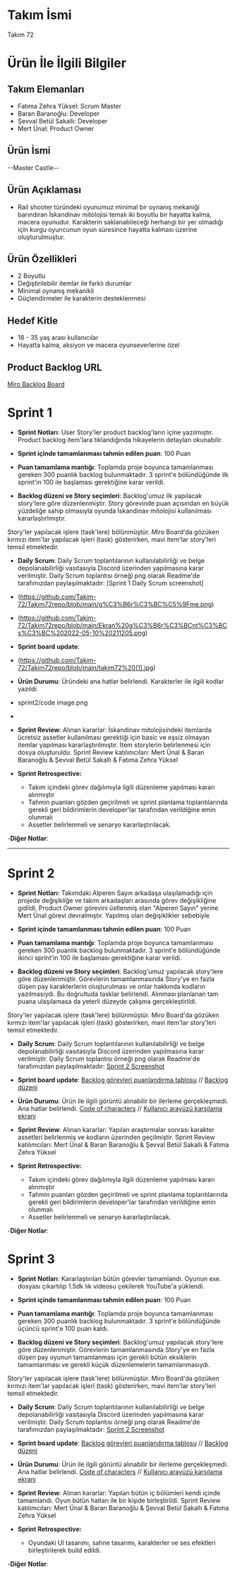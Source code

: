 # **Takım İsmi**
Takım 72

# Ürün İle İlgili Bilgiler


## Takım Elemanları

- Fatıma Zehra Yüksel: Scrum Master
- Baran Baranoğlu: Developer
- Şevval Betül Sakallı: Developer
- Mert Ünal: Product Owner

## Ürün İsmi

--Master Castle--

## Ürün Açıklaması

- Rail shooter türündeki oyunumuz minimal bir oynanış mekaniği barındıran İskandinav mitolojisi temalı iki boyutlu bir hayatta kalma, macera oyunudur. Karakterin saklanabileceği herhangi bir yer olmadığı için kurgu oyuncunun oyun süresince hayatta kalması üzerine oluşturulmuştur. 

## Ürün Özellikleri

- 2 Boyutlu
- Değiştirilebilir itemlar ile farklı durumlar 
- Minimal oynanış mekanikli
- Güçlendirmeler ile karakterin desteklenmesi

## Hedef Kitle

- 18 - 35 yaş arası kullanıcılar 
- Hayatta kalma, aksiyon ve macera oyunseverlerine özel

## Product Backlog URL

[Miro Backlog Board](https://miro.com/app/board/uXjVOIrA43k=/?share_link_id=374646138122)

# Sprint 1

- **Sprint Notları**: User Story'ler product backlog'ların içine yazılmıştır. Product backlog item'lara tıklandığında hikayelerin detayları okunabilir.

- **Sprint içinde tamamlanması tahmin edilen puan**: 100 Puan

- **Puan tamamlama mantığı**: Toplamda proje boyunca tamamlanması gereken 300 puanlık backlog bulunmaktadır. 3 sprint'e bölündüğünde ilk sprint'in 100 ile başlaması gerektiğine karar verildi.

- **Backlog düzeni ve Story seçimleri**: Backlog'umuz ilk yapılacak story'lere göre düzenlenmiştir. Story görevinde puan açısından en büyük yüzdeliğe sahip olmasıyla oyunda İskandinav mitolojisi kullanılması kararlaştırlmıştır.

Story'ler yapılacak işlere (task'lere) bölünmüştür. Miro Board'da gözüken kırmızı item'lar yapılacak işleri (task) gösterirken, mavi item'lar story'leri temsil etmektedir.

- **Daily Scrum**: Daily Scrum toplantılarının kullanılabilirliği ve belge depolanabilirliği vasıtasıyla Discord üzerinden yapılmasına karar verilmiştir. Daily Scrum toplantısı örneği png olarak Readme'de tarafımızdan paylaşılmaktadır: [Sprint 1 Daily Scrum screenshot]
- (https://github.com/Takim-72/Takim72repo/blob/main/g%C3%B6r%C3%BC%C5%9Fme.png)
- (https://github.com/Takim-72/Takim72repo/blob/main/Ekran%20g%C3%B6r%C3%BCnt%C3%BCs%C3%BC%202022-05-10%20211205.png)

- **Sprint board update**: 
- (https://github.com/Takim-72/Takim72repo/blob/main/takim72%20(1).jpg)


- **Ürün Durumu**: Üründeki ana hatlar belirlendi. Karakterler ile ilgili kodlar yazıldı.
- sprint2/code image.png
- 

- **Sprint Review**: 
Alınan kararlar: İskandinav mitolojisindeki itemlarda ücretsiz assetler kullanılması gerektiği için basic ve eşsiz olmayan itemlar yapılması kararlaştırılmıştır. İtem storylerin belirlenmesi için dosya oluşturuldu. 
Sprint Review katılımcıları: Mert Ünal & Baran Baranoğlu & Şevval Betül Sakallı & Fatıma Zehra Yüksel

- **Sprint Retrospective:**
  - Takım içindeki görev dağılımıyla ilgili düzenleme yapılması kararı alınmıştır
  - Tahmin puanları gözden geçirilmeli ve sprint planlama toplantılarında gerekli geri bildirimlerin developer'lar tarafından verildiğine emin olunmalı
  - Assetler belirlenmeli ve senaryo kararlaştırılacak.

-**Diğer Notlar**:

---
# Sprint 2

- **Sprint Notları**: Takımdaki Alperen Sayın arkadaşa ulaşılamadığı için projede değişikliğe ve takım arkadaşları arasında görev değişikliğine gidildi. Product Owner görevini üstlenmiş olan "Alperen Sayın" yerine Mert Ünal görevi devralmıştır. Yapılmış olan değişiklikler sebebiyle

- **Sprint içinde tamamlanması tahmin edilen puan**: 100 Puan

- **Puan tamamlama mantığı**: Toplamda proje boyunca tamamlanması gereken 300 puanlık backlog bulunmaktadır. 3 sprint'e bölündüğünde ikinci sprint'in 100 ile başlaması gerektiğine karar verildi.

- **Backlog düzeni ve Story seçimleri**: Backlog'umuz yapılacak story'lere göre düzenlenmiştir. Görevlerin tamamlanmasında Story'ye en fazla düşen pay karakterlerin oluşturulması ve onlar hakkında kodların yazılmasıydı. Bu doğrultuda tasklar belirlendi. Alınması planlanan tam puana ulaşılamasa da yeterli düzeyde çalışma gerçekleştirildi. 

Story'ler yapılacak işlere (task'lere) bölünmüştür. Miro Board'da gözüken kırmızı item'lar yapılacak işleri (task) gösterirken, mavi item'lar story'leri temsil etmektedir.

- **Daily Scrum**: Daily Scrum toplantılarının kullanılabilirliği ve belge depolanabilirliği vasıtasıyla Discord üzerinden yapılmasına karar verilmiştir. Daily Scrum toplantısı örneği png olarak Readme'de tarafımızdan paylaşılmaktadır: [Sprint 2 Screenshot](https://github.com/mert-unal/Team-72/blob/0263253898acec5a7af2223893e5c75dfc3b9f38/sprint2/DailyScrumMeetinng72.docx)


- **Sprint board update**: 
[Backlog görevleri puanlandırma tablosu](https://github.com/mert-unal/Team-72/blob/0263253898acec5a7af2223893e5c75dfc3b9f38/sprint2/sprint2.png)
// [Backlog düzeni](https://github.com/mert-unal/Team-72/blob/0f854c49341ca970330646627357f6176500551d/sprint2/backlog%20sprint2.png)

- **Ürün Durumu**: Ürün ile ilgili görüntü alınabilir bir ilerleme gerçekleşmedi. Ana hatlar belirlendi.
[Code of characters](https://github.com/mert-unal/Team-72/blob/0263253898acec5a7af2223893e5c75dfc3b9f38/sprint2/code%20image.png)
// [Kullanıcı arayüzü karşılama ekranı](https://github.com/mert-unal/Team-72/blob/0263253898acec5a7af2223893e5c75dfc3b9f38/sprint2/ekran%20g%C3%B6r%C3%BCnt%C3%BCs%C3%BC.png)


- **Sprint Review**: 
Alınan kararlar: Yapılan araştırmalar sonrası karakter assetleri belirlenmiş ve kodların üzerinden geçilmiştir.
Sprint Review katılımcıları: Mert Ünal & Baran Baranoğlu & Şevval Betül Sakallı & Fatıma Zehra Yüksel

- **Sprint Retrospective:**
  - Takım içindeki görev dağılımıyla ilgili düzenleme yapılması kararı alınmıştır
  - Tahmin puanları gözden geçirilmeli ve sprint planlama toplantılarında gerekli geri bildirimlerin developer'lar tarafından verildiğine emin olunmalı
  - Assetler belirlenmeli ve senaryo kararlaştırılacak.

-**Diğer Notlar**:

# Sprint 3

- **Sprint Notları**: Kararlaştırılan bütün görevler tamamlandı. Oyunun exe. dosyası çıkartılıp 1.5dk lık videosu çekilerek YouTube'a yüklendi.

- **Sprint içinde tamamlanması tahmin edilen puan**: 100 Puan

- **Puan tamamlama mantığı**: Toplamda proje boyunca tamamlanması gereken 300 puanlık backlog bulunmaktadır. 3 sprint'e bölündüğünde üçüncü sprint'e 100 puan kaldı.

- **Backlog düzeni ve Story seçimleri**: Backlog'umuz yapılacak story'lere göre düzenlenmiştir. Görevlerin tamamlanmasında Story'ye en fazla düşen pay oyunun tamamlanması için gerekli bütün eksiklerin tamamlanması ve gerekli küçük düzenlemelerin tamamlanmasıydı.

Story'ler yapılacak işlere (task'lere) bölünmüştür. Miro Board'da gözüken kırmızı item'lar yapılacak işleri (task) gösterirken, mavi item'lar story'leri temsil etmektedir.

- **Daily Scrum**: Daily Scrum toplantılarının kullanılabilirliği ve belge depolanabilirliği vasıtasıyla Discord üzerinden yapılmasına karar verilmiştir. Daily Scrum toplantısı örneği png olarak Readme'de tarafımızdan paylaşılmaktadır: [Sprint 2 Screenshot](https://github.com/mert-unal/Team-72/blob/0263253898acec5a7af2223893e5c75dfc3b9f38/sprint2/DailyScrumMeetinng72.docx)

- **Sprint board update**: 
[Backlog görevleri puanlandırma tablosu](https://github.com/mert-unal/Team-72/blob/0263253898acec5a7af2223893e5c75dfc3b9f38/sprint2/sprint2.png)
// [Backlog düzeni](https://github.com/mert-unal/Team-72/blob/0f854c49341ca970330646627357f6176500551d/sprint2/backlog%20sprint2.png)

- **Ürün Durumu**: Ürün ile ilgili görüntü alınabilir bir ilerleme gerçekleşmedi. Ana hatlar belirlendi.
[Code of characters](https://github.com/mert-unal/Team-72/blob/0263253898acec5a7af2223893e5c75dfc3b9f38/sprint2/code%20image.png)
// [Kullanıcı arayüzü karşılama ekranı](https://github.com/mert-unal/Team-72/blob/0263253898acec5a7af2223893e5c75dfc3b9f38/sprint2/ekran%20g%C3%B6r%C3%BCnt%C3%BCs%C3%BC.png)

- **Sprint Review**: 
Alınan kararlar: Yapılan bütün iç bölümleri kendi içinde tamamlandı. Oyun bütün hatları ile bir kişide birleştirildi.
Sprint Review katılımcıları: Mert Ünal & Baran Baranoğlu & Şevval Betül Sakallı & Fatıma Zehra Yüksel

- **Sprint Retrospective:**
  - Oyundaki UI tasarımı, sahne tasarımı, karakterler ve ses efektleri birleştirilerek build edildi.

-**Diğer Notlar**:

